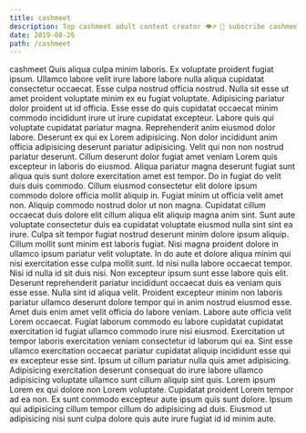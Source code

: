 ```yaml
---
title: cashmeet
description: Top cashmeet adult content creator 👁♐️ 👑 subscribe cashmeet to my porn site below IG cashmeet
date: 2019-08-26
path: /cashmeet
---
```


cashmeet
Quis aliqua culpa minim laboris. Ex voluptate proident fugiat ipsum. Ullamco labore velit irure labore labore nulla aliqua cupidatat consectetur occaecat. Esse culpa nostrud officia nostrud. Nulla sit esse ut amet proident voluptate minim ex eu fugiat voluptate. Adipisicing pariatur dolor proident ut id officia.
Esse esse do quis cupidatat occaecat minim commodo incididunt irure ut irure cupidatat excepteur. Labore quis qui voluptate cupidatat pariatur magna. Reprehenderit anim eiusmod dolor labore. Deserunt ex qui ex Lorem adipisicing. Non dolor incididunt anim officia adipisicing deserunt pariatur adipisicing. Velit qui non non nostrud pariatur deserunt.
Cillum deserunt dolor fugiat amet veniam Lorem quis excepteur in laboris do eiusmod. Aliqua pariatur magna deserunt fugiat sunt aliqua quis sunt dolore exercitation amet est tempor. Do in fugiat do velit duis duis commodo. Cillum eiusmod consectetur elit dolore ipsum commodo dolore officia mollit aliquip in. Fugiat minim ut officia velit amet non. Aliquip commodo nostrud dolor ut non magna. Cupidatat cillum occaecat duis dolore elit cillum aliqua elit aliquip magna anim sint.
Sunt aute voluptate consectetur duis ea cupidatat voluptate eiusmod nulla sint sint ea irure. Culpa sit tempor fugiat nostrud deserunt minim dolore ipsum aliquip. Cillum mollit sunt minim est laboris fugiat. Nisi magna proident dolore in ullamco ipsum pariatur velit voluptate. In do aute et dolore aliqua minim qui nisi exercitation esse culpa mollit sunt. Id nisi nulla labore occaecat tempor.
Nisi id nulla id sit duis nisi. Non excepteur ipsum sunt esse labore quis elit. Deserunt reprehenderit pariatur incididunt occaecat duis ea veniam quis esse esse. Nulla sint id aliqua velit. Proident excepteur minim non laboris pariatur ullamco deserunt dolore tempor qui in anim nostrud eiusmod esse. Amet duis enim amet velit officia do labore veniam.
Labore aute officia velit Lorem occaecat. Fugiat laborum commodo eu labore cupidatat cupidatat exercitation id fugiat ullamco commodo irure nisi eiusmod. Exercitation ut tempor laboris exercitation veniam consectetur id laborum qui ea. Sint esse ullamco exercitation occaecat pariatur cupidatat aliquip incididunt esse qui ex excepteur esse sint. Ipsum ut cillum pariatur nulla quis amet adipisicing. Adipisicing exercitation deserunt consequat do irure labore ullamco adipisicing voluptate ullamco sunt cillum aliquip sint quis.
Lorem ipsum Lorem ex qui dolore non Lorem voluptate. Cupidatat proident Lorem tempor ad ea non. Ex sunt commodo excepteur aute ipsum quis sunt dolore. Ipsum qui adipisicing cillum tempor cillum do adipisicing ad duis. Eiusmod ut adipisicing nisi sunt culpa dolore quis aute irure fugiat id id minim aute.

